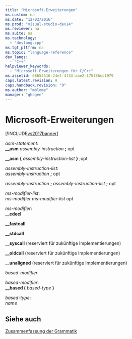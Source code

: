 ```yaml
---
title: "Microsoft-Erweiterungen"
ms.custom: na
ms.date: "12/03/2016"
ms.prod: "visual-studio-dev14"
ms.reviewer: na
ms.suite: na
ms.technology: 
  - "devlang-cpp"
ms.tgt_pltfrm: na
ms.topic: "language-reference"
dev_langs: 
  - "C++"
helpviewer_keywords: 
  - "Microsoft-Erweiterungen für C/C++"
ms.assetid: 68654516-24ef-4f33-aae2-175f86cc1979
caps.latest.revision: 9
caps.handback.revision: "9"
ms.author: "mblome"
manager: "ghogen"
---
```

# Microsoft-Erweiterungen
[!INCLUDE[vs2017banner](../assembler/inline/includes/vs2017banner.md)]

*asm\-statement*:  
 **\_\_asm**  *assembly\-instruction* **;** opt  
  
 **\_\_asm {**  *assembly\-instruction\-list*  **}** ;opt  
  
 *assembly\-instruction\-list*:  
 *assembly\-instruction* **;** opt  
  
 *assembly\-instruction* **;** *assembly\-instruction\-list* **;** opt  
  
 *ms\-modifier\-list*:  
 *ms\-modifier ms\-modifier\-list* opt  
  
 *ms\-modifier*:  
 **\_\_cdecl**  
  
 **\_\_fastcall**  
  
 **\_\_stdcall**  
  
 **\_\_syscall** \(reserviert für zukünftige Implementierungen\)  
  
 **\_\_oldcall** \(reserviert für zukünftige Implementierungen\)  
  
 **\_\_unaligned** \(reserviert für zukünftige Implementierungen\)  
  
 *based\-modifier*  
  
 *based\-modifier*:  
 **\_\_based \(** *based\-type* **\)**  
  
 *based\-type*:  
 *name*  
  
## Siehe auch  
 [Zusammenfassung der Grammatik](../misc/grammar-summary-cpp.md)